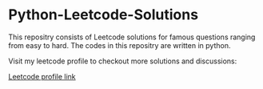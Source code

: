 # Python-Leetcode-Solutions

This repositry consists of Leetcode solutions for famous questions ranging from easy to hard.
The codes in this repositry are written in python.

Visit my leetcode profile to checkout more solutions and discussions:

[Leetcode profile link](https://leetcode.com/sivabalan2/)
